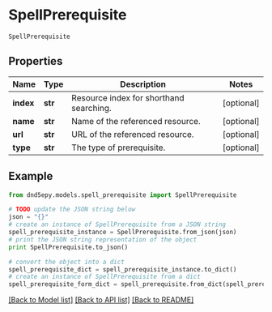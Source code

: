 # SpellPrerequisite

`SpellPrerequisite` 

## Properties
Name | Type | Description | Notes
------------ | ------------- | ------------- | -------------
**index** | **str** | Resource index for shorthand searching. | [optional] 
**name** | **str** | Name of the referenced resource. | [optional] 
**url** | **str** | URL of the referenced resource. | [optional] 
**type** | **str** | The type of prerequisite. | [optional] 

## Example

```python
from dnd5epy.models.spell_prerequisite import SpellPrerequisite

# TODO update the JSON string below
json = "{}"
# create an instance of SpellPrerequisite from a JSON string
spell_prerequisite_instance = SpellPrerequisite.from_json(json)
# print the JSON string representation of the object
print SpellPrerequisite.to_json()

# convert the object into a dict
spell_prerequisite_dict = spell_prerequisite_instance.to_dict()
# create an instance of SpellPrerequisite from a dict
spell_prerequisite_form_dict = spell_prerequisite.from_dict(spell_prerequisite_dict)
```
[[Back to Model list]](../README.md#documentation-for-models) [[Back to API list]](../README.md#documentation-for-api-endpoints) [[Back to README]](../README.md)



